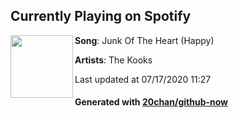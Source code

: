 ## Currently Playing on Spotify

[<img align="left" width="100" src="https://i.scdn.co/image/ab67616d00001e029b8326ac45405124151f7726">](https://open.spotify.com/album/2HfdqVaLccOvzfsHej9A8g)

**Song**: Junk Of The Heart (Happy)

**Artists**: The Kooks

Last updated at 07/17/2020 11:27

#### Generated with [20chan/github-now](https://github.com/20chan/github-now)